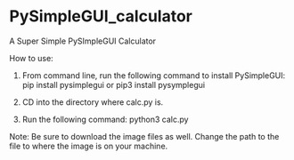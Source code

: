 # PySimpleGUI_calculator
A Super Simple PySImpleGUI Calculator

How to use:

1. From command line, run the following command to install PySimpleGUI:
   pip install pysimplegui
   or
   pip3 install pysymplegui

2. CD into the directory where calc.py is.

3. Run the following command:
   python3 calc.py
   
Note: Be sure to download the image files as well. Change the path to the file to where the image is on your machine. 
